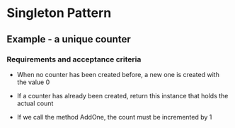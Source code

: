 # Singleton Pattern

## Example - a unique counter

### Requirements and acceptance criteria

- When no counter has been created before, a new one is created with the value 0

- If a counter has already been created, return this instance that holds the actual count

- If we call the method AddOne, the count must be incremented by 1
